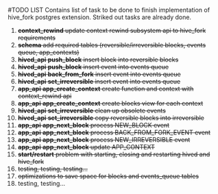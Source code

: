 #TODO LIST
Contains list of task to be done to finish implementation of hive_fork postgres extension.
Striked out tasks are already done.

1. ~~**context_rewind** update context rewind subsystem api to hive_fork requirements~~
2. ~~**schema** add required tables (reversible/irreversible blocks, events queue, app_contexts)~~ 
1. ~~**hived_api** **push_block** insert block into reversible blocks~~
2. ~~**hived_api** **push_block** insert event into events queue~~
3. ~~**hived_api** **back_from_fork** insert event into events queue~~
4. ~~**hived_api** **set_irreversible** insert event into events queue~~
7. ~~**app_api** **app_create_context** create function and context with context_rewind api~~
7. ~~**app_api** **app_create_context** create blocks view for each context~~   
5. ~~**hived_api** **set_irreversible** clean up obsolete events~~
6. ~~**hived_api** **set_irreversible** copy reversible blocks into irreversible~~
8. ~~**app_api** **app_next_block** process NEW_BLOCK event~~
9. ~~**app_api** **app_next_block** process BACK_FROM_FORK_EVENT event~~
10. ~~**app_api** **app_next_block** process NEW_IRREVERSIBLE event~~
11. ~~**app_api** **app_next_block** update APP_CONTEXT~~
11. ~~**start/restart** problem with starting, closing and restarting hived and hive_fork~~
12. ~~testing, testing, testing...~~
13. ~~optimizations to save space for blocks and events_queue tables~~ 
14. testing, testing...
